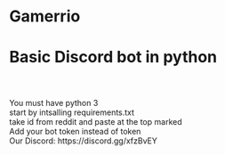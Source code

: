 # Gamerrio

<h1>Basic Discord bot in python<h1></h1> <br>
You must have python 3 <br>
start by intsalling requirements.txt <br>
take id from reddit and paste at the top marked <br>
Add your bot token instead of token <br>
Our Discord: https://discord.gg/xfzBvEY
